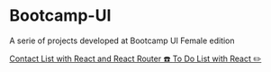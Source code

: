 # Bootcamp-UI

A serie of projects developed  at Bootcamp UI Female edition

[Contact List with React and React Router ☎️ ](https://agenda-nfgqftvtcn.now.sh/)
[To Do List with React ✏️](https://todo-list-zgrniqxdyl.now.sh/)
